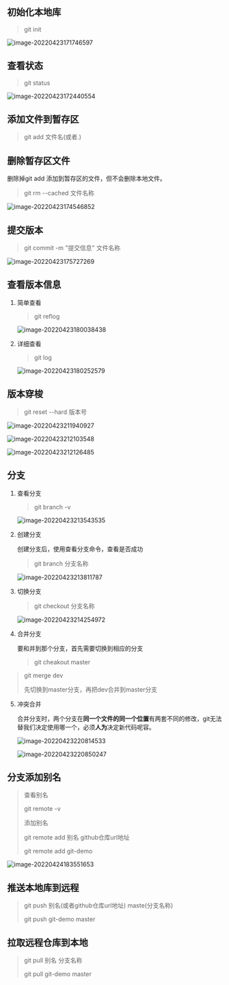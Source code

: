 ## 初始化本地库

> git init

![image-20220423171746597](https://gitee.com/nntt/md-img/raw/master/img/202204231717418.png)



## 查看状态

> git status

![image-20220423172440554](https://gitee.com/nntt/md-img/raw/master/img/202204231724150.png)



## 添加文件到暂存区

> git add 文件名(或者.)



## 删除暂存区文件

删除掉git add 添加到暂存区的文件，但不会删除本地文件。

> git rm --cached 文件名称

![image-20220423174546852](https://gitee.com/nntt/md-img/raw/master/img/202204231745891.png)



## 提交版本

> git commit -m "提交信息" 文件名称

![image-20220423175727269](https://gitee.com/nntt/md-img/raw/master/img/202204231757301.png)



## 查看版本信息

1. 简单查看

   > git reflog

   ![image-20220423180038438](https://gitee.com/nntt/md-img/raw/master/img/202204231800473.png)

2. 详细查看

   > git log

   ![image-20220423180252579](https://gitee.com/nntt/md-img/raw/master/img/202204231802610.png)



## 版本穿梭

> git reset --hard 版本号

![image-20220423211940927](https://gitee.com/nntt/md-img/raw/master/img/202204232130196.png)



![image-20220423212103548](https://gitee.com/nntt/md-img/raw/master/img/202204232130524.png)



![image-20220423212126485](https://gitee.com/nntt/md-img/raw/master/img/202204232130945.png)



## 分支

1. 查看分支

   > git branch -v

   ![image-20220423213543535](https://gitee.com/nntt/md-img/raw/master/img/202204232135571.png)

2. 创建分支

   创建分支后，使用查看分支命令，查看是否成功

   > git branch 分支名称

   ![image-20220423213811787](https://gitee.com/nntt/md-img/raw/master/img/202204232138825.png)

3. 切换分支

   > git checkout 分支名称

   ![image-20220423214254972](https://gitee.com/nntt/md-img/raw/master/img/202204232142008.png)

3. 合并分支

   要和并到那个分支，首先需要切换到相应的分支

   > git cheakout master
>
   > git merge dev
>
   > 先切换到master分支，再把dev合并到master分支

5. 冲突合并

   合并分支时，两个分支在**同一个文件的同一个位置**有两套不同的修改，git无法替我们决定使用哪一个，必须**人为**决定新代码呢容。

   
   
   ![image-20220423220814533](https://gitee.com/nntt/md-img/raw/master/img/202204232209261.png)
   
   ![image-20220423220850247](https://gitee.com/nntt/md-img/raw/master/img/202204232209507.png)
   
   
   
## 分支添加别名

   > 查看别名
   >
   > git remote -v
   >
   > 添加别名
   >
   > git remote add 别名 github仓库url地址
   >
   > git remote add git-demo

   ![image-20220424183551653](https://gitee.com/nntt/md-img/raw/master/img/202204241835998.png)



## 推送本地库到远程

> git push 别名(或者github仓库url地址) maste(分支名称)
>
> git push git-demo master



## 拉取远程仓库到本地

> git pull 别名 分支名称
>
> git pull git-demo master

